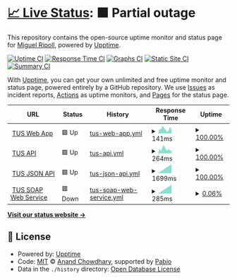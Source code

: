 # [📈 Live Status](https://MiguelRipoll23.github.io/upptime): <!--live status--> **🟧 Partial outage**

This repository contains the open-source uptime monitor and status page for [Miguel Ripoll](https://MiguelRipoll23.github.io/upptime), powered by [Upptime](https://github.com/upptime/upptime).

[![Uptime CI](https://github.com/MiguelRipoll23/upptime/workflows/Uptime%20CI/badge.svg)](https://github.com/MiguelRipoll23/upptime/actions?query=workflow%3A%22Uptime+CI%22)
[![Response Time CI](https://github.com/MiguelRipoll23/upptime/workflows/Response%20Time%20CI/badge.svg)](https://github.com/MiguelRipoll23/upptime/actions?query=workflow%3A%22Response+Time+CI%22)
[![Graphs CI](https://github.com/MiguelRipoll23/upptime/workflows/Graphs%20CI/badge.svg)](https://github.com/MiguelRipoll23/upptime/actions?query=workflow%3A%22Graphs+CI%22)
[![Static Site CI](https://github.com/MiguelRipoll23/upptime/workflows/Static%20Site%20CI/badge.svg)](https://github.com/MiguelRipoll23/upptime/actions?query=workflow%3A%22Static+Site+CI%22)
[![Summary CI](https://github.com/MiguelRipoll23/upptime/workflows/Summary%20CI/badge.svg)](https://github.com/MiguelRipoll23/upptime/actions?query=workflow%3A%22Summary+CI%22)

With [Upptime](https://upptime.js.org), you can get your own unlimited and free uptime monitor and status page, powered entirely by a GitHub repository. We use [Issues](https://github.com/MiguelRipoll23/upptime/issues) as incident reports, [Actions](https://github.com/MiguelRipoll23/upptime/actions) as uptime monitors, and [Pages](https://MiguelRipoll23.github.io/upptime) for the status page.

<!--start: status pages-->
<!-- This summary is generated by Upptime (https://github.com/upptime/upptime) -->
<!-- Do not edit this manually, your changes will be overwritten -->
<!-- prettier-ignore -->
| URL | Status | History | Response Time | Uptime |
| --- | ------ | ------- | ------------- | ------ |
| <img alt="" src="https://icons.duckduckgo.com/ip3/tusestimaciones.web.app.ico" height="13"> [TUS Web App](https://tusestimaciones.web.app) | 🟩 Up | [tus-web-app.yml](https://github.com/MiguelRipoll23/upptime/commits/HEAD/history/tus-web-app.yml) | <details><summary><img alt="Response time graph" src="./graphs/tus-web-app/response-time-week.png" height="20"> 141ms</summary><br><a href="https://MiguelRipoll23.github.io/upptime/history/tus-web-app"><img alt="Response time 141" src="https://img.shields.io/endpoint?url=https%3A%2F%2Fraw.githubusercontent.com%2FMiguelRipoll23%2Fupptime%2FHEAD%2Fapi%2Ftus-web-app%2Fresponse-time.json"></a><br><a href="https://MiguelRipoll23.github.io/upptime/history/tus-web-app"><img alt="24-hour response time 141" src="https://img.shields.io/endpoint?url=https%3A%2F%2Fraw.githubusercontent.com%2FMiguelRipoll23%2Fupptime%2FHEAD%2Fapi%2Ftus-web-app%2Fresponse-time-day.json"></a><br><a href="https://MiguelRipoll23.github.io/upptime/history/tus-web-app"><img alt="7-day response time 141" src="https://img.shields.io/endpoint?url=https%3A%2F%2Fraw.githubusercontent.com%2FMiguelRipoll23%2Fupptime%2FHEAD%2Fapi%2Ftus-web-app%2Fresponse-time-week.json"></a><br><a href="https://MiguelRipoll23.github.io/upptime/history/tus-web-app"><img alt="30-day response time 141" src="https://img.shields.io/endpoint?url=https%3A%2F%2Fraw.githubusercontent.com%2FMiguelRipoll23%2Fupptime%2FHEAD%2Fapi%2Ftus-web-app%2Fresponse-time-month.json"></a><br><a href="https://MiguelRipoll23.github.io/upptime/history/tus-web-app"><img alt="1-year response time 141" src="https://img.shields.io/endpoint?url=https%3A%2F%2Fraw.githubusercontent.com%2FMiguelRipoll23%2Fupptime%2FHEAD%2Fapi%2Ftus-web-app%2Fresponse-time-year.json"></a></details> | <details><summary><a href="https://MiguelRipoll23.github.io/upptime/history/tus-web-app">100.00%</a></summary><a href="https://MiguelRipoll23.github.io/upptime/history/tus-web-app"><img alt="All-time uptime 100.00%" src="https://img.shields.io/endpoint?url=https%3A%2F%2Fraw.githubusercontent.com%2FMiguelRipoll23%2Fupptime%2FHEAD%2Fapi%2Ftus-web-app%2Fuptime.json"></a><br><a href="https://MiguelRipoll23.github.io/upptime/history/tus-web-app"><img alt="24-hour uptime 100.00%" src="https://img.shields.io/endpoint?url=https%3A%2F%2Fraw.githubusercontent.com%2FMiguelRipoll23%2Fupptime%2FHEAD%2Fapi%2Ftus-web-app%2Fuptime-day.json"></a><br><a href="https://MiguelRipoll23.github.io/upptime/history/tus-web-app"><img alt="7-day uptime 100.00%" src="https://img.shields.io/endpoint?url=https%3A%2F%2Fraw.githubusercontent.com%2FMiguelRipoll23%2Fupptime%2FHEAD%2Fapi%2Ftus-web-app%2Fuptime-week.json"></a><br><a href="https://MiguelRipoll23.github.io/upptime/history/tus-web-app"><img alt="30-day uptime 100.00%" src="https://img.shields.io/endpoint?url=https%3A%2F%2Fraw.githubusercontent.com%2FMiguelRipoll23%2Fupptime%2FHEAD%2Fapi%2Ftus-web-app%2Fuptime-month.json"></a><br><a href="https://MiguelRipoll23.github.io/upptime/history/tus-web-app"><img alt="1-year uptime 100.00%" src="https://img.shields.io/endpoint?url=https%3A%2F%2Fraw.githubusercontent.com%2FMiguelRipoll23%2Fupptime%2FHEAD%2Fapi%2Ftus-web-app%2Fuptime-year.json"></a></details>
| <img alt="" src="https://icons.duckduckgo.com/ip3/tusestimaciones.miguelripoll23.deno.net.ico" height="13"> [TUS API](https://tusestimaciones.miguelripoll23.deno.net) | 🟩 Up | [tus-api.yml](https://github.com/MiguelRipoll23/upptime/commits/HEAD/history/tus-api.yml) | <details><summary><img alt="Response time graph" src="./graphs/tus-api/response-time-week.png" height="20"> 264ms</summary><br><a href="https://MiguelRipoll23.github.io/upptime/history/tus-api"><img alt="Response time 264" src="https://img.shields.io/endpoint?url=https%3A%2F%2Fraw.githubusercontent.com%2FMiguelRipoll23%2Fupptime%2FHEAD%2Fapi%2Ftus-api%2Fresponse-time.json"></a><br><a href="https://MiguelRipoll23.github.io/upptime/history/tus-api"><img alt="24-hour response time 264" src="https://img.shields.io/endpoint?url=https%3A%2F%2Fraw.githubusercontent.com%2FMiguelRipoll23%2Fupptime%2FHEAD%2Fapi%2Ftus-api%2Fresponse-time-day.json"></a><br><a href="https://MiguelRipoll23.github.io/upptime/history/tus-api"><img alt="7-day response time 264" src="https://img.shields.io/endpoint?url=https%3A%2F%2Fraw.githubusercontent.com%2FMiguelRipoll23%2Fupptime%2FHEAD%2Fapi%2Ftus-api%2Fresponse-time-week.json"></a><br><a href="https://MiguelRipoll23.github.io/upptime/history/tus-api"><img alt="30-day response time 264" src="https://img.shields.io/endpoint?url=https%3A%2F%2Fraw.githubusercontent.com%2FMiguelRipoll23%2Fupptime%2FHEAD%2Fapi%2Ftus-api%2Fresponse-time-month.json"></a><br><a href="https://MiguelRipoll23.github.io/upptime/history/tus-api"><img alt="1-year response time 264" src="https://img.shields.io/endpoint?url=https%3A%2F%2Fraw.githubusercontent.com%2FMiguelRipoll23%2Fupptime%2FHEAD%2Fapi%2Ftus-api%2Fresponse-time-year.json"></a></details> | <details><summary><a href="https://MiguelRipoll23.github.io/upptime/history/tus-api">100.00%</a></summary><a href="https://MiguelRipoll23.github.io/upptime/history/tus-api"><img alt="All-time uptime 100.00%" src="https://img.shields.io/endpoint?url=https%3A%2F%2Fraw.githubusercontent.com%2FMiguelRipoll23%2Fupptime%2FHEAD%2Fapi%2Ftus-api%2Fuptime.json"></a><br><a href="https://MiguelRipoll23.github.io/upptime/history/tus-api"><img alt="24-hour uptime 100.00%" src="https://img.shields.io/endpoint?url=https%3A%2F%2Fraw.githubusercontent.com%2FMiguelRipoll23%2Fupptime%2FHEAD%2Fapi%2Ftus-api%2Fuptime-day.json"></a><br><a href="https://MiguelRipoll23.github.io/upptime/history/tus-api"><img alt="7-day uptime 100.00%" src="https://img.shields.io/endpoint?url=https%3A%2F%2Fraw.githubusercontent.com%2FMiguelRipoll23%2Fupptime%2FHEAD%2Fapi%2Ftus-api%2Fuptime-week.json"></a><br><a href="https://MiguelRipoll23.github.io/upptime/history/tus-api"><img alt="30-day uptime 100.00%" src="https://img.shields.io/endpoint?url=https%3A%2F%2Fraw.githubusercontent.com%2FMiguelRipoll23%2Fupptime%2FHEAD%2Fapi%2Ftus-api%2Fuptime-month.json"></a><br><a href="https://MiguelRipoll23.github.io/upptime/history/tus-api"><img alt="1-year uptime 100.00%" src="https://img.shields.io/endpoint?url=https%3A%2F%2Fraw.githubusercontent.com%2FMiguelRipoll23%2Fupptime%2FHEAD%2Fapi%2Ftus-api%2Fuptime-year.json"></a></details>
| <img alt="" src="https://icons.duckduckgo.com/ip3/tus.redparsec.com.ico" height="13"> [TUS JSON API](https://tus.redparsec.com) | 🟩 Up | [tus-json-api.yml](https://github.com/MiguelRipoll23/upptime/commits/HEAD/history/tus-json-api.yml) | <details><summary><img alt="Response time graph" src="./graphs/tus-json-api/response-time-week.png" height="20"> 1699ms</summary><br><a href="https://MiguelRipoll23.github.io/upptime/history/tus-json-api"><img alt="Response time 1699" src="https://img.shields.io/endpoint?url=https%3A%2F%2Fraw.githubusercontent.com%2FMiguelRipoll23%2Fupptime%2FHEAD%2Fapi%2Ftus-json-api%2Fresponse-time.json"></a><br><a href="https://MiguelRipoll23.github.io/upptime/history/tus-json-api"><img alt="24-hour response time 1699" src="https://img.shields.io/endpoint?url=https%3A%2F%2Fraw.githubusercontent.com%2FMiguelRipoll23%2Fupptime%2FHEAD%2Fapi%2Ftus-json-api%2Fresponse-time-day.json"></a><br><a href="https://MiguelRipoll23.github.io/upptime/history/tus-json-api"><img alt="7-day response time 1699" src="https://img.shields.io/endpoint?url=https%3A%2F%2Fraw.githubusercontent.com%2FMiguelRipoll23%2Fupptime%2FHEAD%2Fapi%2Ftus-json-api%2Fresponse-time-week.json"></a><br><a href="https://MiguelRipoll23.github.io/upptime/history/tus-json-api"><img alt="30-day response time 1699" src="https://img.shields.io/endpoint?url=https%3A%2F%2Fraw.githubusercontent.com%2FMiguelRipoll23%2Fupptime%2FHEAD%2Fapi%2Ftus-json-api%2Fresponse-time-month.json"></a><br><a href="https://MiguelRipoll23.github.io/upptime/history/tus-json-api"><img alt="1-year response time 1699" src="https://img.shields.io/endpoint?url=https%3A%2F%2Fraw.githubusercontent.com%2FMiguelRipoll23%2Fupptime%2FHEAD%2Fapi%2Ftus-json-api%2Fresponse-time-year.json"></a></details> | <details><summary><a href="https://MiguelRipoll23.github.io/upptime/history/tus-json-api">100.00%</a></summary><a href="https://MiguelRipoll23.github.io/upptime/history/tus-json-api"><img alt="All-time uptime 100.00%" src="https://img.shields.io/endpoint?url=https%3A%2F%2Fraw.githubusercontent.com%2FMiguelRipoll23%2Fupptime%2FHEAD%2Fapi%2Ftus-json-api%2Fuptime.json"></a><br><a href="https://MiguelRipoll23.github.io/upptime/history/tus-json-api"><img alt="24-hour uptime 100.00%" src="https://img.shields.io/endpoint?url=https%3A%2F%2Fraw.githubusercontent.com%2FMiguelRipoll23%2Fupptime%2FHEAD%2Fapi%2Ftus-json-api%2Fuptime-day.json"></a><br><a href="https://MiguelRipoll23.github.io/upptime/history/tus-json-api"><img alt="7-day uptime 100.00%" src="https://img.shields.io/endpoint?url=https%3A%2F%2Fraw.githubusercontent.com%2FMiguelRipoll23%2Fupptime%2FHEAD%2Fapi%2Ftus-json-api%2Fuptime-week.json"></a><br><a href="https://MiguelRipoll23.github.io/upptime/history/tus-json-api"><img alt="30-day uptime 100.00%" src="https://img.shields.io/endpoint?url=https%3A%2F%2Fraw.githubusercontent.com%2FMiguelRipoll23%2Fupptime%2FHEAD%2Fapi%2Ftus-json-api%2Fuptime-month.json"></a><br><a href="https://MiguelRipoll23.github.io/upptime/history/tus-json-api"><img alt="1-year uptime 100.00%" src="https://img.shields.io/endpoint?url=https%3A%2F%2Fraw.githubusercontent.com%2FMiguelRipoll23%2Fupptime%2FHEAD%2Fapi%2Ftus-json-api%2Fuptime-year.json"></a></details>
| <img alt="" src="https://icons.duckduckgo.com/ip3/195.55.43.235.ico" height="13"> [TUS SOAP Web Service](http://195.55.43.235:9001/services/dinamica.asmx) | 🟥 Down | [tus-soap-web-service.yml](https://github.com/MiguelRipoll23/upptime/commits/HEAD/history/tus-soap-web-service.yml) | <details><summary><img alt="Response time graph" src="./graphs/tus-soap-web-service/response-time-week.png" height="20"> 285ms</summary><br><a href="https://MiguelRipoll23.github.io/upptime/history/tus-soap-web-service"><img alt="Response time 285" src="https://img.shields.io/endpoint?url=https%3A%2F%2Fraw.githubusercontent.com%2FMiguelRipoll23%2Fupptime%2FHEAD%2Fapi%2Ftus-soap-web-service%2Fresponse-time.json"></a><br><a href="https://MiguelRipoll23.github.io/upptime/history/tus-soap-web-service"><img alt="24-hour response time 285" src="https://img.shields.io/endpoint?url=https%3A%2F%2Fraw.githubusercontent.com%2FMiguelRipoll23%2Fupptime%2FHEAD%2Fapi%2Ftus-soap-web-service%2Fresponse-time-day.json"></a><br><a href="https://MiguelRipoll23.github.io/upptime/history/tus-soap-web-service"><img alt="7-day response time 285" src="https://img.shields.io/endpoint?url=https%3A%2F%2Fraw.githubusercontent.com%2FMiguelRipoll23%2Fupptime%2FHEAD%2Fapi%2Ftus-soap-web-service%2Fresponse-time-week.json"></a><br><a href="https://MiguelRipoll23.github.io/upptime/history/tus-soap-web-service"><img alt="30-day response time 285" src="https://img.shields.io/endpoint?url=https%3A%2F%2Fraw.githubusercontent.com%2FMiguelRipoll23%2Fupptime%2FHEAD%2Fapi%2Ftus-soap-web-service%2Fresponse-time-month.json"></a><br><a href="https://MiguelRipoll23.github.io/upptime/history/tus-soap-web-service"><img alt="1-year response time 285" src="https://img.shields.io/endpoint?url=https%3A%2F%2Fraw.githubusercontent.com%2FMiguelRipoll23%2Fupptime%2FHEAD%2Fapi%2Ftus-soap-web-service%2Fresponse-time-year.json"></a></details> | <details><summary><a href="https://MiguelRipoll23.github.io/upptime/history/tus-soap-web-service">0.06%</a></summary><a href="https://MiguelRipoll23.github.io/upptime/history/tus-soap-web-service"><img alt="All-time uptime 0.06%" src="https://img.shields.io/endpoint?url=https%3A%2F%2Fraw.githubusercontent.com%2FMiguelRipoll23%2Fupptime%2FHEAD%2Fapi%2Ftus-soap-web-service%2Fuptime.json"></a><br><a href="https://MiguelRipoll23.github.io/upptime/history/tus-soap-web-service"><img alt="24-hour uptime 0.06%" src="https://img.shields.io/endpoint?url=https%3A%2F%2Fraw.githubusercontent.com%2FMiguelRipoll23%2Fupptime%2FHEAD%2Fapi%2Ftus-soap-web-service%2Fuptime-day.json"></a><br><a href="https://MiguelRipoll23.github.io/upptime/history/tus-soap-web-service"><img alt="7-day uptime 0.06%" src="https://img.shields.io/endpoint?url=https%3A%2F%2Fraw.githubusercontent.com%2FMiguelRipoll23%2Fupptime%2FHEAD%2Fapi%2Ftus-soap-web-service%2Fuptime-week.json"></a><br><a href="https://MiguelRipoll23.github.io/upptime/history/tus-soap-web-service"><img alt="30-day uptime 0.06%" src="https://img.shields.io/endpoint?url=https%3A%2F%2Fraw.githubusercontent.com%2FMiguelRipoll23%2Fupptime%2FHEAD%2Fapi%2Ftus-soap-web-service%2Fuptime-month.json"></a><br><a href="https://MiguelRipoll23.github.io/upptime/history/tus-soap-web-service"><img alt="1-year uptime 0.06%" src="https://img.shields.io/endpoint?url=https%3A%2F%2Fraw.githubusercontent.com%2FMiguelRipoll23%2Fupptime%2FHEAD%2Fapi%2Ftus-soap-web-service%2Fuptime-year.json"></a></details>

<!--end: status pages-->

[**Visit our status website →**](https://MiguelRipoll23.github.io/upptime)

## 📄 License

- Powered by: [Upptime](https://github.com/upptime/upptime)
- Code: [MIT](./LICENSE) © [Anand Chowdhary](https://anandchowdhary.com), supported by [Pabio](https://pabio.com)
- Data in the `./history` directory: [Open Database License](https://opendatacommons.org/licenses/odbl/1-0/)

